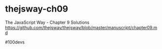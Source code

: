 # thejsway-ch09
The JavaScript Way - Chapter 9 Solutions
https://github.com/thejsway/thejsway/blob/master/manuscript/chapter09.md

#100devs
